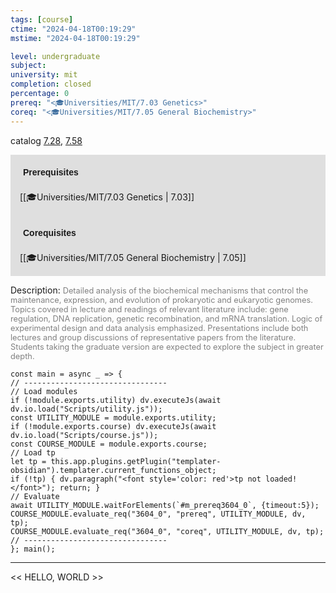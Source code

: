 ```yaml
---
tags: [course]
ctime: "2024-04-18T00:19:29"
mstime: "2024-04-18T00:19:29"

level: undergraduate
subject: 
university: mit
completion: closed
percentage: 0
prereq: "<🎓Universities/MIT/7.03 Genetics>"
coreq: "<🎓Universities/MIT/7.05 General Biochemistry>"
---
```


catalog [7.28](http://student.mit.edu/catalog/m7a.html#7.28), [7.58](http://student.mit.edu/catalog/m7a.html#7.58)

<span style="display: block; padding: 15px; background-color: rgb(100, 100, 100, 0.2);"><font id="m_prereq3604_0" style="display: block; font-family: Arial, sans-serif; font-weight: bold; padding: 5px">Prerequisites</font><br><span id="prereq3604_0">[[🎓Universities/MIT/7.03 Genetics | 7.03]]</span></span>
<span style="display: block; padding: 15px; background-color: rgb(100, 100, 100, 0.2);"><font id="m_coreq3604_0" style="display: block; font-family: Arial, sans-serif; font-weight: bold; padding: 5px">Corequisites</font><br><span id="coreq3604_0">[[🎓Universities/MIT/7.05 General Biochemistry | 7.05]]</span></span>

<font style="">Description:</font>
<font style="color: grey; font-size: 0.8rem;">Detailed analysis of the biochemical mechanisms that control the maintenance, expression, and evolution of prokaryotic and eukaryotic genomes. Topics covered in lecture and readings of relevant literature include: gene regulation, DNA replication, genetic recombination, and mRNA translation. Logic of experimental design and data analysis emphasized. Presentations include both lectures and group discussions of representative papers from the literature. Students taking the graduate version are expected to explore the subject in greater depth.</font>

```dataviewjs
const main = async _ => {
// --------------------------------
// Load modules
if (!module.exports.utility) dv.executeJs(await dv.io.load("Scripts/utility.js"));
const UTILITY_MODULE = module.exports.utility;
if (!module.exports.course) dv.executeJs(await dv.io.load("Scripts/course.js"));
const COURSE_MODULE = module.exports.course;
// Load tp
let tp = this.app.plugins.getPlugin("templater-obsidian").templater.current_functions_object;
if (!tp) { dv.paragraph("<font style='color: red'>tp not loaded!</font>"); return; }
// Evaluate
await UTILITY_MODULE.waitForElements(`#m_prereq3604_0`, {timeout:5});
COURSE_MODULE.evaluate_req("3604_0", "prereq", UTILITY_MODULE, dv, tp);
COURSE_MODULE.evaluate_req("3604_0", "coreq", UTILITY_MODULE, dv, tp);
// --------------------------------
}; main();
```

---

<< HELLO, WORLD >>
